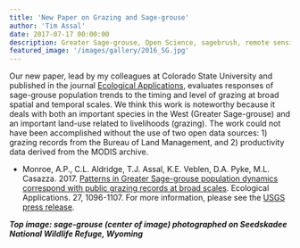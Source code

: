 ```yaml
---
title: 'New Paper on Grazing and Sage-grouse'
author: 'Tim Assal'
date: 2017-07-17 00:00:00
description: Greater Sage-grouse, Open Science, sagebrush, remote sensing, science communication
featured_image: '/images/gallery/2016_SG.jpg'
---
```


Our new paper, lead by my colleagues at Colorado State University and published in the journal [Ecological Applications](https://esajournals.onlinelibrary.wiley.com/toc/19395582/2017/27/4), evaluates responses of sage-grouse population trends to the timing and level of grazing at broad spatial and temporal scales. We think this work is noteworthy because it deals with both an important species in the West (Greater Sage-grouse) and an important land-use related to livelihoods (grazing). The work could not have been accomplished without the use of two open data sources: 1) grazing records from the Bureau of Land Management, and 2) productivity data derived from the MODIS archive.

+ Monroe, A.P., C.L. Aldridge, T.J. Assal, K.E. Veblen, D.A. Pyke, M.L. Casazza. 2017. [Patterns in Greater Sage-grouse population dynamics correspond with public grazing records at broad scales](https://esajournals.onlinelibrary.wiley.com/doi/full/10.1002/eap.1512). Ecological Applications. 27, 1096-1107. For more information, please see the [USGS press release](https://www.usgs.gov/news/national-news-release/livestock-grazing-effects-sage-grouse-study-identifies-options-sustain-0).


***Top image: sage-grouse (center of image) photographed on Seedskadee National Wildlife Refuge, Wyoming***
